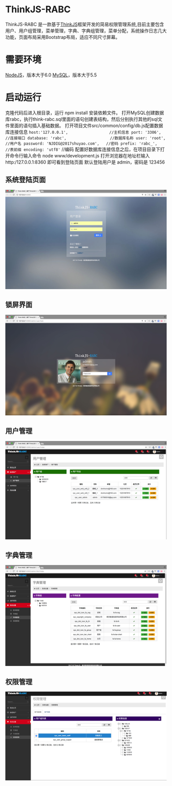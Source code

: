 # ThinkJS-RABC
ThinkJS-RABC 是一款基于[ThinkJS](https://thinkjs.org/)框架开发的简易权限管理系统,目前主要包含用户、用户组管理，菜单管理，字典、字典组管理，菜单分配，系统操作日志几大功能，页面布局采用Bootstrap布局，适应不同尺寸屏幕。
# 需要环境
[NodeJS](https://nodejs.org/)，版本大于6.0
[MySQL](https://www.mysql.com/)，版本大于5.5
# 启动运行
克隆代码后进入根目录，运行 npm install 安装依赖文件。
打开MySQL创建数据库rabc，执行think-rabc.sql里面的语句创建表结构，然后分别执行其他的sql文件里面的语句插入基础数据。
打开项目文件src/common/config/db.js配置数据库连接信息
`host:'127.0.0.1',                  //主机信息
port: '3306',                       //连接端口
database: 'rabc',                   //数据库名称
user: 'root',                       //用户名
password: 'NJDIG@2017shuyao.com',   //密码
prefix: 'rabc_',                    //表前缀
encoding: 'utf8'`                   //编码
配置好数据库连接信息之后，在项目目录下打开命令行输入命令 node www/development.js
打开浏览器在地址栏输入 http:/127.0.0.1:8360 即可看到登陆页面 默认登陆用户是 admin，密码是 123456
## 系统登陆页面
![login](https://raw.githubusercontent.com/jiangdefu/ThinkJS-RABC/master/www/static/admin/img/login.png)
## 锁屏界面
![lock](https://raw.githubusercontent.com/jiangdefu/ThinkJS-RABC/master/www/static/admin/img/lock.png)
## 用户管理
![user](https://raw.githubusercontent.com/jiangdefu/ThinkJS-RABC/master/www/static/admin/img/user.png)
## 字典管理
![dict](https://raw.githubusercontent.com/jiangdefu/ThinkJS-RABC/master/www/static/admin/img/dict.png)
## 权限管理
![dict](https://raw.githubusercontent.com/jiangdefu/ThinkJS-RABC/master/www/static/admin/img/rabc.png)